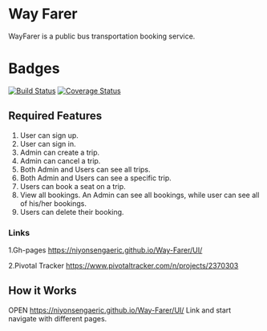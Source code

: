 # Way Farer

WayFarer is a public bus transportation booking service.

# Badges

[![Build Status](https://travis-ci.com/Niyonsengaeric/Way-Farer.svg?branch=ft-coverage-%23167688670)](https://travis-ci.com/Niyonsengaeric/Way-Farer) [![Coverage Status](https://coveralls.io/repos/github/Niyonsengaeric/Way-Farer/badge.svg)](https://coveralls.io/github/Niyonsengaeric/Way-Farer)

## Required Features

1. User can sign up.
2. User can sign in.
3. Admin can create a trip.
4. Admin can cancel a trip.
5. Both Admin and Users can see all trips.
6. Both Admin and Users can see a specific trip.
7. Users can book a seat on a trip.
8. View all bookings. An Admin can see all bookings, while user can see all of his/her bookings.
9. Users can delete their booking.

### Links

1.Gh-pages
https://niyonsengaeric.github.io/Way-Farer/UI/

2.Pivotal Tracker
https://www.pivotaltracker.com/n/projects/2370303

## How it Works

OPEN https://niyonsengaeric.github.io/Way-Farer/UI/ Link and start navigate with different pages.
